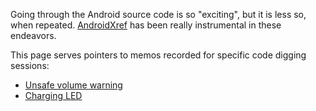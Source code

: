 Going through the Android source code is so "exciting", but it is less so, when repeated. [AndroidXref](http://androidxref.com/) has been really instrumental in these endeavors.

This page serves pointers to memos recorded for specific code digging sessions:

* [Unsafe volume warning](android-architecture/dig-the-code/Unsafe-volume-warning)
* [Charging LED](android-architecture/dig-the-code/charging-LED)